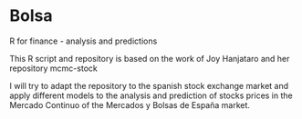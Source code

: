# Bolsa
R for finance - analysis and predictions

This R script and repository is based on the work of Joy Hanjataro and her repository mcmc-stock

I will try to adapt the repository to the spanish stock exchange market and apply different models to the analysis and prediction of stocks prices
in the Mercado Continuo of the Mercados y Bolsas de España market.